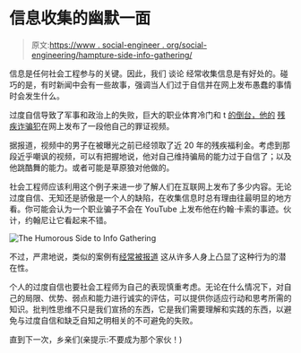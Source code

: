 # 信息收集的幽默一面

> 原文:[https://www . social-engineer . org/social-engineering/hampture-side-info-gathering/](https://www.social-engineer.org/social-engineering/humorous-side-info-gathering/)

信息是任何社会工程参与的关键。因此，我们 谈论 经常收集信息是有好处的。碰巧的是，有时新闻中会有一些故事，强调当人们过于自信并在网上发布愚蠢的事情时会发生什么。

过度自信导致了军事和政治上的失败，巨大的职业体育冷门和 t [的倒台，他的](http://www.slate.com/blogs/crime/2013/04/25/dumb_criminal_of_the_week_the_alleged_disability_insurance_scammers_whose.html) [残疾诈骗犯](http://www.slate.com/blogs/crime/2013/04/25/dumb_criminal_of_the_week_the_alleged_disability_insurance_scammers_whose.html)在网上发布了一段他自己的罪证视频。 

据报道，视频中的男子在被曝光之前已经领取了近 20 年的残疾福利金。考虑到那段近乎嘲讽的视频，可以有把握地说，他对自己维持骗局的能力过于自信了；以及他跳酷舞的能力。或者可能是草原狼对他做的。

社会工程师应该利用这个例子来进一步了解人们在互联网上发布了多少内容。无论过度自信、无知还是骄傲是一个人的缺陷，在收集信息时总有理由往最明显的地方看。你可能会认为一个职业骗子不会在 YouTube 上发布他在约翰·卡索的事迹。伙计，约翰尼让它看起来不错。

![The Humorous Side to Info Gathering](../Images/04cbb12b4a7f8e04184dd8a91c7fd14f.png)

不过，严肃地说，类似的案例有[经常被报道](http://www.nydailynews.com/news/crime/man-instagram-leads-142-felony-charges-article-1.1547932) 这从许多人身上凸显了这种行为的潜在性。

个人的过度自信也要社会工程师为自己的表现慎重考虑。无论在什么情况下，对自己的局限、优势、弱点和能力进行诚实的评估，可以提供你适应行动和思考所需的知识。批判性思维不只是我们宣扬的东西，它是我们需要理解和实践的东西，以避免与过度自信和缺乏自知之明相关的不可避免的失败。

直到下一次，乡亲们(亲提示:不要成为那个家伙！)